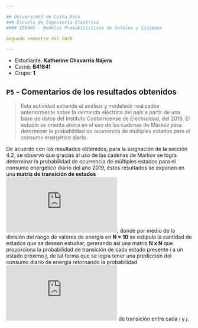 ```yaml
---

## Universidad de Costa Rica
### Escuela de Ingeniería Eléctrica
#### IE0405 - Modelos Probabilísticos de Señales y Sistemas

Segundo semestre del 2020

---
```


* Estudiante: **Katherine Chavarría Nájera**
* Carné: **B41841**
* Grupo: **1**


## `P5` - Comentarios de los resultados obtenidos
> Esta actividad extiende el análisis y modelado realizados anteriormente sobre la demanda eléctrica del país a partir de una base de datos del Instituto Costarricense de Electricidad, del 2019. El estudio se orienta ahora en el uso de las cadenas de Markov para determinar la probabilidad de ocurrencia de múltiples estados para el consumo energético diario.

De acuerdo con los resultados obtenidos, para la asignación de la sección 4.2, se observó que gracias al uso de las cadenas de Markov se logra determinar la probabilidad de ocurrencia de múltiples estados para el consumo energético diario del año 2019, éstos resultados se exponen en una **matriz de transición de estados** ![](https://latex.codecogs.com/gif.latex?%5CPi); donde por medio de la división del rango de valores de energía en **N = 10** se estipula la cantidad de estados que se desean estudiar, gererando así una matriz **N x N** que proporciona la probabilidad de transición de cada estado presente *i* a un estado próximo *j*, de tal forma que se logra tener una predicción del consumo diario de energía retornando la probabilidad ![](https://latex.codecogs.com/gif.latex?%5CPi_%7Bij%7D) de transición entre cada *i* y *j*. 
